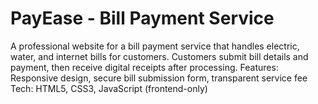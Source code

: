 # PayEase - Bill Payment Service
A professional website for a bill payment service that handles electric, water, and internet bills for customers. Customers submit bill details and payment, then receive digital receipts after processing.
Features: Responsive design, secure bill submission form, transparent service fee
Tech: HTML5, CSS3, JavaScript (frontend-only)
